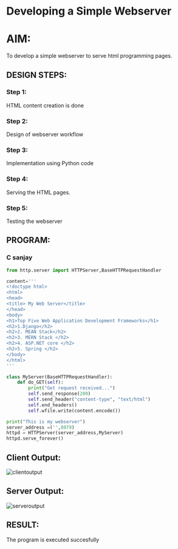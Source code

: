 # Developing a Simple Webserver

# AIM:

To develop a simple webserver to serve html programming pages.

## DESIGN STEPS:

### Step 1:

HTML content creation is done

### Step 2:

Design of webserver workflow

### Step 3:

Implementation using Python code

### Step 4:

Serving the HTML pages.

### Step 5:

Testing the webserver

## PROGRAM:
### C sanjay
```py
from http.server import HTTPServer,BaseHTTPRequestHandler

content='''
<!doctype html>
<html>
<head>
<title> My Web Server</title>
</head>
<body>
<h1>Top Five Web Application Development Frameworks</h1>
<h2>1.Django</h2>
<h2>2. MEAN Stack</h2>
<h2>3. MERN Stack </h2>
<h2>4. ASP.NET core </h2>
<h2>5. Spring </h2>
</body>
</html>
'''

class MyServer(BaseHTTPRequestHandler):
    def do_GET(self):
        print("Get request received...")
        self.send_response(200) 
        self.send_header("content-type", "text/html")       
        self.end_headers()
        self.wfile.write(content.encode())

print("This is my webserver") 
server_address =('',8079)
httpd = HTTPServer(server_address,MyServer)
httpd.serve_forever()

```

## Client Output:
![clientoutput](https://github.com/c-sanjay/webserver/assets/147139405/aab163da-e584-4e06-b391-deee73e2c6dc)


## Server Output:
![serveroutput](https://github.com/c-sanjay/webserver/assets/147139405/160997aa-0f4c-4199-9df3-75804a6d73b8)



## RESULT:
The program is executed succesfully
